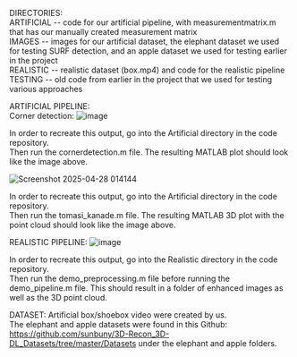 DIRECTORIES:  
ARTIFICIAL -- code for our artificial pipeline, with measurementmatrix.m that has our manually created measurement matrix  
IMAGES -- images for our artificial dataset, the elephant dataset we used for testing SURF detection, and an apple dataset we used for testing earlier in the project  
REALISTIC -- realistic dataset (box.mp4) and code for the realistic pipeline  
TESTING -- old code from earlier in the project that we used for testing various approaches  
  
ARTIFICIAL PIPELINE:  
Corner detection:
![image](https://github.com/user-attachments/assets/ebd96449-8ce4-4fa7-ab46-5cdd3564c4b8)
  
In order to recreate this output, go into the Artificial directory in the code repository.  
Then run the cornerdetection.m file. The resulting MATLAB plot should look like the image above.  

![Screenshot 2025-04-28 014144](https://github.com/user-attachments/assets/f6eba504-df3c-4700-b620-0a2291170f3f)

In order to recreate this output, go into the Artificial directory in the code repository.  
Then run the tomasi_kanade.m file. The resulting MATLAB 3D plot with the point cloud should look like the image above.  
  



REALISTIC PIPELINE: 
![image](https://github.com/user-attachments/assets/1367ce31-515d-4878-abb4-b5571e0c0f5d)

In order to recreate this output, go into the Realistic directory in the code repository.  
Then run the demo_preprocessing.m file before running the demo_pipeline.m file. This should result in a folder of enhanced images as well as the 3D point cloud.  
  
DATASET:
Artificial box/shoebox video were created by us.  
The elephant and apple datasets were found in this Github: https://github.com/sunbuny/3D-Recon_3D-DL_Datasets/tree/master/Datasets under the elephant and apple folders.  

